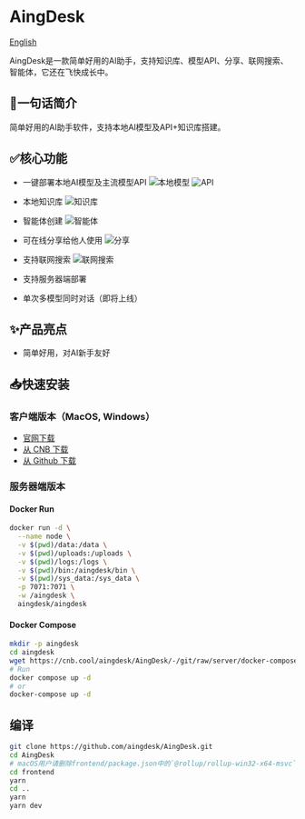 # AingDesk

[English](README.md)

AingDesk是一款简单好用的AI助手，支持知识库、模型API、分享、联网搜索、智能体，它还在飞快成长中。

## 🚀一句话简介

简单好用的AI助手软件，支持本地AI模型及API+知识库搭建。

## ✅核心功能

- 一键部署本地AI模型及主流模型API
![本地模型](.github/assets/img/1_zh.png)
![API](.github/assets/img/2_zh.png)

- 本地知识库
![知识库](.github/assets/img/3_zh.png)

- 智能体创建
![智能体](.github/assets/img/4_zh.png)

- 可在线分享给他人使用
![分享](.github/assets/img/5_zh.png)

- 支持联网搜索
![联网搜索](.github/assets/img/6_zh.png)

- 支持服务器端部署
- 单次多模型同时对话（即将上线） 

## ✨产品亮点

- 简单好用，对AI新手友好

## 📥快速安装

### 客户端版本（MacOS, Windows）
- [官网下载](https://www.aingdesk.com/)   
- [从 CNB 下载](https://cnb.cool/aingdesk/AingDesk/-/releases/) 
- [从 Github 下载](https://github.com/aingdesk/AingDesk/releases)  

### 服务器端版本
#### Docker Run
```bash 
docker run -d \
  --name node \
  -v $(pwd)/data:/data \
  -v $(pwd)/uploads:/uploads \
  -v $(pwd)/logs:/logs \
  -v $(pwd)/bin:/aingdesk/bin \
  -v $(pwd)/sys_data:/sys_data \
  -p 7071:7071 \
  -w /aingdesk \
  aingdesk/aingdesk
```

#### Docker Compose
```bash
mkdir -p aingdesk
cd aingdesk
wget https://cnb.cool/aingdesk/AingDesk/-/git/raw/server/docker-compose.yml
# Run
docker compose up -d
# or
docker-compose up -d
```

## 编译
```bash
git clone https://github.com/aingdesk/AingDesk.git
cd AingDesk
# macOS用户请删除frontend/package.json中的`@rollup/rollup-win32-x64-msvc`依赖
cd frontend
yarn
cd ..
yarn
yarn dev
```